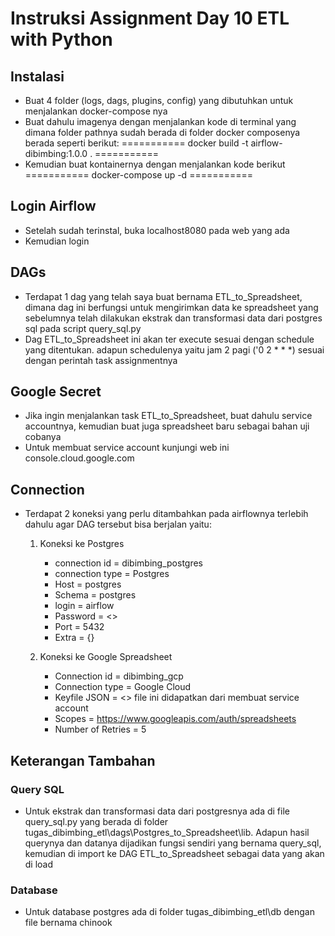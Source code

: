 # Instruksi Assignment Day 10 ETL with Python #

## Instalasi ##
- Buat 4 folder (logs, dags, plugins, config) yang dibutuhkan untuk menjalankan docker-compose nya
- Buat dahulu imagenya dengan menjalankan kode di terminal yang dimana folder pathnya sudah berada di folder docker composenya berada seperti berikut:
===========
docker build -t airflow-dibimbing:1.0.0 . 
===========
- Kemudian buat kontainernya dengan menjalankan kode berikut
===========
docker-compose up -d
===========

## Login Airflow ##
- Setelah sudah terinstal, buka localhost8080 pada web yang ada
- Kemudian login 

## DAGs ##
- Terdapat 1 dag yang telah saya buat bernama ETL_to_Spreadsheet, dimana dag ini berfungsi untuk mengirimkan data ke spreadsheet yang sebelumnya telah dilakukan ekstrak dan transformasi data dari postgres sql pada script query_sql.py
- Dag ETL_to_Spreadsheet ini akan ter execute sesuai dengan schedule yang ditentukan. adapun schedulenya yaitu jam 2 pagi ('0 2 * * *) sesuai dengan perintah task assignmentnya

## Google Secret ##
- Jika ingin menjalankan task ETL_to_Spreadsheet, buat dahulu service accountnya, kemudian buat juga spreadsheet baru sebagai bahan uji cobanya
- Untuk membuat service account kunjungi web ini console.cloud.google.com

## Connection ##
- Terdapat 2 koneksi yang perlu ditambahkan pada airflownya terlebih dahulu agar DAG tersebut bisa berjalan yaitu:
    1. Koneksi ke Postgres
        - connection id = dibimbing_postgres
        - connection type = Postgres
        - Host = postgres
        - Schema = postgres
        - login = airflow
        - Password = <<Password>>
        - Port = 5432
        - Extra = {}

    2. Koneksi ke Google Spreadsheet
        - Connection id = dibimbing_gcp
        - Connection type = Google Cloud
        - Keyfile JSON = <<google secret.json>> file ini didapatkan dari membuat service account
        - Scopes = https://www.googleapis.com/auth/spreadsheets
        - Number of Retries = 5

## Keterangan Tambahan ##
### Query SQL ###
- Untuk ekstrak dan transformasi data dari postgresnya ada di file query_sql.py yang berada di folder tugas_dibimbing_etl\dags\Postgres_to_Spreadsheet\lib. Adapun hasil querynya dan datanya dijadikan fungsi sendiri yang bernama query_sql, kemudian di import ke DAG ETL_to_Spreadsheet sebagai data yang akan di load

### Database ###
- Untuk database postgres ada di folder tugas_dibimbing_etl\db dengan file bernama chinook
